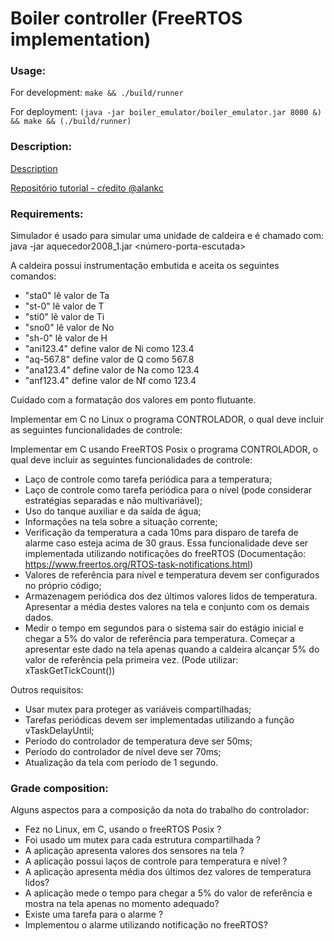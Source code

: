 # Boiler controller (FreeRTOS implementation)

### Usage:

For development: `make && ./build/runner`

For deployment: `(java -jar boiler_emulator/boiler_emulator.jar 8000 &) && make && (./build/runner)`


### Description:
[Description](http://www.romulosilvadeoliveira.eng.br/livrotemporeal/Trabalhos/controle-caldeira-2.pdf)

[Repositório tutorial - cŕedito @alankc](https://github.com/alankc/FreeRTOS_Posix_Socket)


### Requirements:

Simulador é usado para simular uma unidade de caldeira e é chamado com:
java -jar aquecedor2008_1.jar <número-porta-escutada>

A caldeira possui instrumentação embutida e aceita os seguintes comandos:
- "sta0" lê valor de Ta
- "st-0" lê valor de T
- "sti0" lê valor de Ti
- "sno0" lê valor de No
- "sh-0" lê valor de H
- "ani123.4" define valor de Ni como 123.4
- "aq-567.8" define valor de Q como 567.8
- "ana123.4" define valor de Na como 123.4
- "anf123.4" define valor de Nf como 123.4

Cuidado com a formatação dos valores em ponto flutuante.

Implementar em C no Linux o programa CONTROLADOR, o qual deve incluir as seguintes funcionalidades de controle:

Implementar em C usando FreeRTOS Posix o programa CONTROLADOR, o qual deve incluir as seguintes funcionalidades de controle:
- Laço de controle como tarefa periódica para a temperatura;
- Laço de controle como tarefa periódica para o nível (pode considerar estratégias separadas e não multivariável);
- Uso do tanque auxiliar e da saída de água;
- Informações na tela sobre a situação corrente;
- Verificação da temperatura a cada 10ms para disparo de tarefa de alarme caso esteja acima de 30 graus.
Essa funcionalidade deve ser implementada utilizando notificações do freeRTOS (Documentação: https://www.freertos.org/RTOS-task-notifications.html)
- Valores de referência para nível e temperatura devem ser configurados no próprio código;
- Armazenagem periódica dos dez últimos valores lidos de temperatura. Apresentar a média destes valores na tela e conjunto com os demais dados.
- Medir o tempo em segundos para o sistema sair do estágio inicial e chegar a 5% do valor de referência para temperatura. Começar a apresentar este dado na tela apenas quando a caldeira alcançar 5% do valor de referência pela primeira vez. (Pode utilizar: xTaskGetTickCount())

Outros requisitos:
- Usar mutex para proteger as variáveis compartilhadas;
- Tarefas periódicas devem ser implementadas utilizando a função vTaskDelayUntil;
- Período do controlador de temperatura deve ser 50ms;
- Período do controlador de nível deve ser 70ms;
- Atualização da tela com período de 1 segundo.


### Grade composition:

Alguns aspectos para a composição da nota do trabalho do controlador:
- Fez no Linux, em C, usando o freeRTOS Posix ?
- Foi usado um mutex para cada estrutura compartilhada ?
- A aplicação apresenta valores dos sensores na tela ?
- A aplicação possui laços de controle para temperatura e nível ?
- A aplicação apresenta média dos últimos dez valores de temperatura lidos?
- A aplicação mede o tempo para chegar a 5% do valor de referência e mostra na tela apenas no momento adequado?
- Existe uma tarefa para o alarme ?
- Implementou o alarme utilizando notificação no freeRTOS?